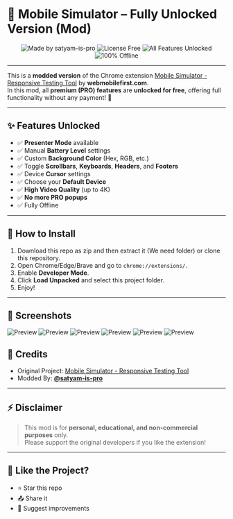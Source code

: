 # 📱 Mobile Simulator – Fully Unlocked Version (Mod)

<p align="center">
  <img src="https://img.shields.io/badge/Made%20by-Satyam--is--pro-blue?style=for-the-badge" alt="Made by satyam-is-pro" />
  <img src="https://img.shields.io/badge/License-Free-green?style=for-the-badge" alt="License Free" />
  <img src="https://img.shields.io/badge/All%20Features-Unlocked-orange?style=for-the-badge" alt="All Features Unlocked" />
  <img src="https://img.shields.io/badge/100%25%20Offline-Yes-success?style=for-the-badge" alt="100% Offline" />
</p>

---

This is a **modded version** of the Chrome extension [Mobile Simulator - Responsive Testing Tool](https://chromewebstore.google.com/detail/mobile-simulator-responsi/ckejmhbmlajgoklhgbapkiccekfoccmk?hl=en-GB) by **webmobilefirst.com**.  
In this mod, all **premium (PRO) features** are **unlocked for free**, offering full functionality without any payment! 🚀

---

## ✨ Features Unlocked

- ✅ **Presenter Mode** available
- ✅ Manual **Battery Level** settings
- ✅ Custom **Background Color** (Hex, RGB, etc.)
- ✅ Toggle **Scrollbars**, **Keyboards**, **Headers**, and **Footers**
- ✅ Device **Cursor** settings
- ✅ Choose your **Default Device**
- ✅ **High Video Quality** (up to 4K)
- ✅ **No more PRO popups**
- ✅ Fully Offline

---

## 🚀 How to Install

1. Download this repo as zip and then extract it (We need folder) or clone this repository.
2. Open Chrome/Edge/Brave and go to `chrome://extensions/`.
3. Enable **Developer Mode**.
4. Click **Load Unpacked** and select this project folder.
5. Enjoy!

---

## 📸 Screenshots
![Preview](screenshots/image.png)
![Preview](screenshots/imagecopy.png)
![Preview](screenshots/imagecopy2.png)
![Preview](screenshots/imagecopy3.png)
![Preview](screenshots/imagecopy4.png)
![Preview](screenshots/imagecopy5.png)



## 📜 Credits

- Original Project: [Mobile Simulator - Responsive Testing Tool](https://chromewebstore.google.com/detail/mobile-simulator-responsi/ckejmhbmlajgoklhgbapkiccekfoccmk?hl=en-GB)
- Modded By: **[@satyam-is-pro](https://github.com/satyam-is-pro)**

---

## ⚡ Disclaimer

> This mod is for **personal, educational, and non-commercial purposes** only.  
> Please support the original developers if you like the extension!

---

## 🌟 Like the Project?

- ⭐ Star this repo
- 📤 Share it
- 💬 Suggest improvements
